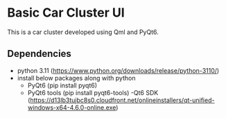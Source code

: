 # Basic Car Cluster UI

This is a car cluster developed using Qml and PyQt6.

## Dependencies

- python 3.11 (https://www.python.org/downloads/release/python-3110/)
- install below packages along with python
  - PyQt6 (pip install pyqt6)
  - PyQt6 tools (pip install pyqt6-tools)
-Qt6 SDK (https://d13lb3tujbc8s0.cloudfront.net/onlineinstallers/qt-unified-windows-x64-4.6.0-online.exe)
